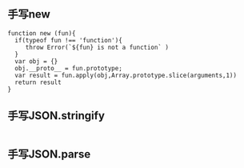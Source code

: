 ## 手写new

```
function new (fun){
  if(typeof fun !== 'function'){
     throw Error(`${fun} is not a function` )
  }
  var obj = {}
  obj.__proto__ = fun.prototype;
  var result = fun.apply(obj,Array.prototype.slice(arguments,1))
  return result
}
```
## 手写JSON.stringify

```

```
## 手写JSON.parse